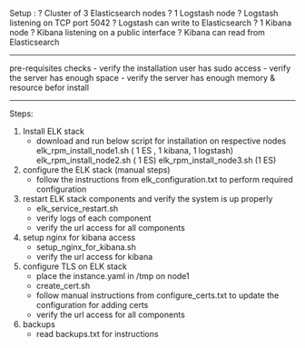 Setup :
? Cluster of 3 Elasticsearch nodes
? 1 Logstash node
? 	Logstash listening on TCP port 5042
? 	Logstash can write to Elasticsearch
? 1 Kibana node
? 	Kibana listening on a public interface
? 	Kibana can read from Elasticsearch

------------------------------------------------------------------------------------
pre-requisites checks
	- verify the installation user has sudo access
	- verify the server has enough space
	- verify the server has enough memory & resource befor install

-----------------------------------------------------------------------------------
Steps:
1. Install ELK stack
	- download and run below script for installation on respective nodes 
		elk_rpm_install_node1.sh ( 1 ES , 1 kibana, 1 logstash)
		elk_rpm_install_node2.sh  ( 1 ES)
		elk_rpm_install_node3.sh  (1 ES)
2. configure the ELK stack (manual steps)
	- follow the instructions from elk_configuration.txt to perform required configuration
3. restart ELK stack components and verify the system is up properly 
	- elk_service_restart.sh
	- verify logs of each component
	- verify the url access for all components
4. setup nginx for kibana access 
	- setup_nginx_for_kibana.sh
	- verify the url access for kibana
5. configure TLS on ELK stack
	- place the instance.yaml in /tmp on node1
	- create_cert.sh
	- follow manual instructions from configure_certs.txt to update the configuration for adding certs
	- verify the url access for all components
6. backups 
	- read backups.txt for instructions